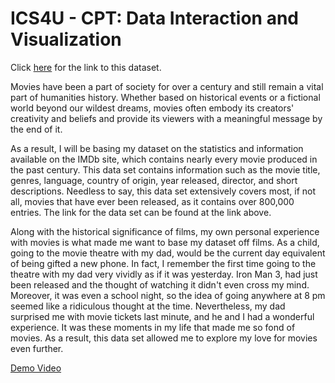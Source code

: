 
# ICS4U - CPT: Data Interaction and Visualization

Click [here](https://www.kaggle.com/stefanoleone992/imdb-extensive-dataset) for the link to this dataset.

Movies have been a part of society for over a century and still remain a vital part of humanities history. Whether based on historical events or a fictional world beyond our wildest dreams, movies often embody its creators' creativity and beliefs and provide its viewers with a meaningful message by the end of it. 

As a result, I will be basing my dataset on the statistics and information available on the IMDb site, which contains nearly every movie produced in the past century. This data set contains information such as the movie title, genres, language, country of origin, year released, director, and short descriptions. Needless to say, this data set extensively covers most, if not all, movies that have ever been released, as it contains over 800,000 entries. The link for the data set can be found at the link above. 

Along with the historical significance of films, my own personal experience with movies is what made me want to base my dataset off films. As a child, going to the movie theatre with my dad, would be the current day equivalent of being gifted a new phone. In fact, I remember the first time going to the theatre with my dad very vividly as if it was yesterday. Iron Man 3, had just been released and the thought of watching it didn't even cross my mind. Moreover, it was even a school night, so the idea of going anywhere at 8 pm seemed like a ridiculous thought at the time. Nevertheless, my dad surprised me with movie tickets last minute, and he and I had a wonderful experience. It was these moments in my life that made me so fond of movies. As a result, this data set allowed me to explore my love for movies even further.

[Demo Video](https://youtu.be/CjusbXR5A48)
